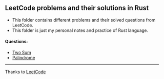 ## LeetCode problems and their solutions in Rust

- This folder contains different problems and their solved questions from LeetCode.
- This folder is just my personal notes and practice of Rust language.

#### Questions:

- [Two Sum](two-sum/src/bin/)
- [Palindrome](palindrome/src/main.rs)

---

Thanks to [LeetCode](https://leetcode.com/)
